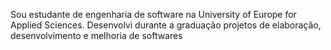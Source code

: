Sou estudante de engenharia de software na University of Europe for Applied Sciences. Desenvolvi durante a graduação projetos de elaboração, desenvolvimento e melhoria de softwares
